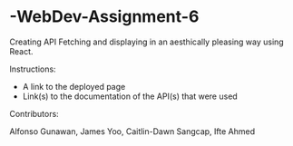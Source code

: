 # -WebDev-Assignment-6

Creating API Fetching and displaying in an aesthically pleasing way using React.

Instructions:
- A link to the deployed page 
- Link(s) to the documentation of the API(s) that were used

Contributors:

Alfonso Gunawan, James Yoo, Caitlin-Dawn Sangcap, Ifte Ahmed
